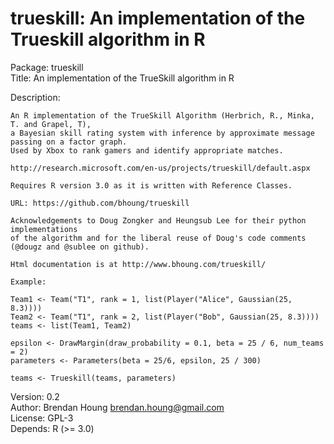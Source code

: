 trueskill: An implementation of the Trueskill algorithm in R
============================================================

Package: trueskill <br>
Title: An implementation of the TrueSkill algorithm in R <br>

Description:  

    An R implementation of the TrueSkill Algorithm (Herbrich, R., Minka, T. and Grapel, T), 
    a Bayesian skill rating system with inference by approximate message passing on a factor graph. 
    Used by Xbox to rank gamers and identify appropriate matches.
  
    http://research.microsoft.com/en-us/projects/trueskill/default.aspx 
    
    Requires R version 3.0 as it is written with Reference Classes.
  
    URL: https://github.com/bhoung/trueskill
    
    Acknowledgements to Doug Zongker and Heungsub Lee for their python implementations 
    of the algorithm and for the liberal reuse of Doug's code comments (@dougz and @sublee on github).

    Html documentation is at http://www.bhoung.com/trueskill/
    
    Example:
    
    Team1 <- Team("T1", rank = 1, list(Player("Alice", Gaussian(25, 8.3))))
    Team2 <- Team("T1", rank = 2, list(Player("Bob", Gaussian(25, 8.3))))
    teams <- list(Team1, Team2)
    
    epsilon <- DrawMargin(draw_probability = 0.1, beta = 25 / 6, num_teams = 2)
    parameters <- Parameters(beta = 25/6, epsilon, 25 / 300)
    
    teams <- Trueskill(teams, parameters)
    
Version: 0.2 <br>
Author: Brendan Houng <brendan.houng@gmail.com> <br>
License: GPL-3 <br>
Depends: R (>= 3.0)
